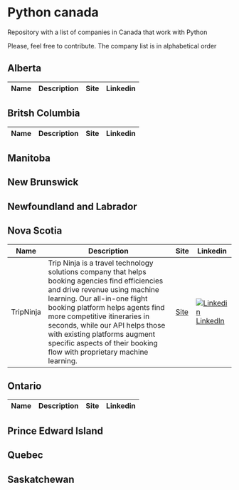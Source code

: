 # Python canada

Repository with a list of companies in Canada that work with Python

Please, feel free to contribute. The company list is in alphabetical order

## Alberta

| Name  | Description  | Site  | Linkedin |
|---|---|---|---|


## Britsh Columbia

| Name  | Description  | Site  | Linkedin |
|---|---|---|---|

## Manitoba

## New Brunswick

## Newfoundland and Labrador

## Nova Scotia

| Name  | Description  | Site  | Linkedin |
|---|---|---|---|
| TripNinja | Trip Ninja is a travel technology solutions company that helps booking agencies find efficiencies and drive revenue using machine learning. Our all-in-one flight booking platform helps agents find more competitive itineraries in seconds, while our API helps those with existing platforms augment specific aspects of their booking flow with proprietary machine learning. | [Site](https://www.tripninja.io/) | [![Linkedin](https://i.stack.imgur.com/gVE0j.png) LinkedIn](https://www.linkedin.com/company/trip-ninja/)

## Ontario

| Name  | Description  | Site  | Linkedin |
|---|---|---|---|

## Prince Edward Island

## Quebec

## Saskatchewan

